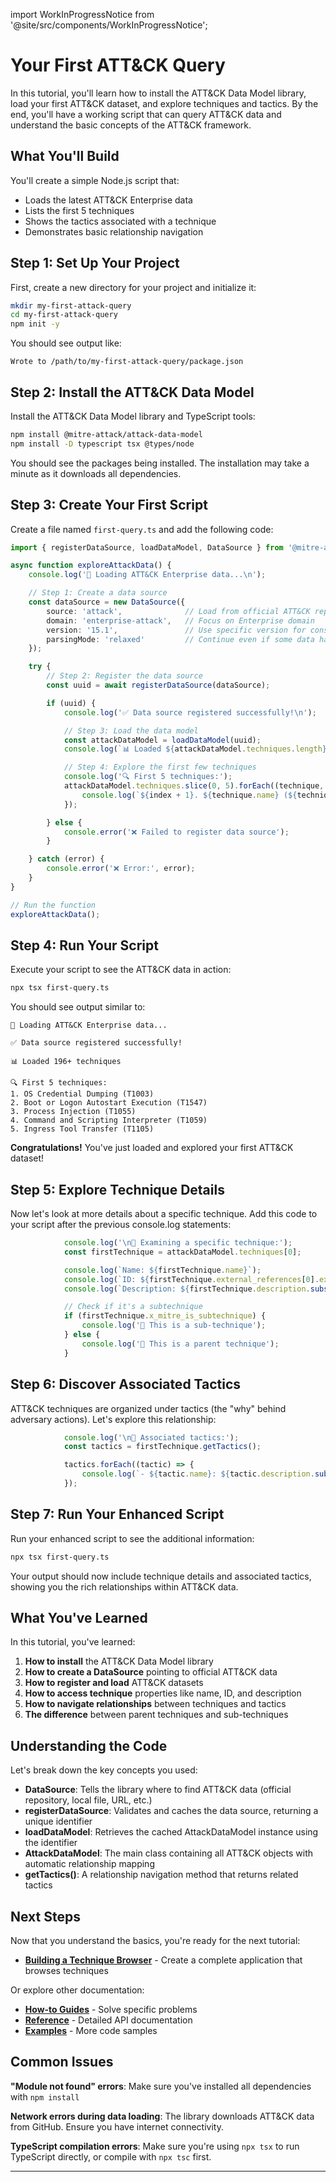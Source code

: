 import WorkInProgressNotice from '@site/src/components/WorkInProgressNotice';

# Your First ATT&CK Query

<WorkInProgressNotice />

In this tutorial, you'll learn how to install the ATT&CK Data Model library, load your first ATT&CK dataset, and explore techniques and tactics. By the end, you'll have a working script that can query ATT&CK data and understand the basic concepts of the ATT&CK framework.

## What You'll Build

You'll create a simple Node.js script that:

- Loads the latest ATT&CK Enterprise data
- Lists the first 5 techniques
- Shows the tactics associated with a technique
- Demonstrates basic relationship navigation

## Step 1: Set Up Your Project

First, create a new directory for your project and initialize it:

```bash
mkdir my-first-attack-query
cd my-first-attack-query
npm init -y
```

You should see output like:

```shell
Wrote to /path/to/my-first-attack-query/package.json
```

## Step 2: Install the ATT&CK Data Model

Install the ATT&CK Data Model library and TypeScript tools:

```bash
npm install @mitre-attack/attack-data-model
npm install -D typescript tsx @types/node
```

You should see the packages being installed. The installation may take a minute as it downloads all dependencies.

## Step 3: Create Your First Script

Create a file named `first-query.ts` and add the following code:

```typescript
import { registerDataSource, loadDataModel, DataSource } from '@mitre-attack/attack-data-model';

async function exploreAttackData() {
    console.log('🎯 Loading ATT&CK Enterprise data...\n');

    // Step 1: Create a data source
    const dataSource = new DataSource({
        source: 'attack',              // Load from official ATT&CK repository
        domain: 'enterprise-attack',   // Focus on Enterprise domain
        version: '15.1',               // Use specific version for consistency
        parsingMode: 'relaxed'         // Continue even if some data has minor issues
    });

    try {
        // Step 2: Register the data source
        const uuid = await registerDataSource(dataSource);

        if (uuid) {
            console.log('✅ Data source registered successfully!\n');

            // Step 3: Load the data model
            const attackDataModel = loadDataModel(uuid);
            console.log(`📊 Loaded ${attackDataModel.techniques.length} techniques\n`);

            // Step 4: Explore the first few techniques
            console.log('🔍 First 5 techniques:');
            attackDataModel.techniques.slice(0, 5).forEach((technique, index) => {
                console.log(`${index + 1}. ${technique.name} (${technique.external_references[0].external_id})`);
            });

        } else {
            console.error('❌ Failed to register data source');
        }

    } catch (error) {
        console.error('❌ Error:', error);
    }
}

// Run the function
exploreAttackData();
```

## Step 4: Run Your Script

Execute your script to see the ATT&CK data in action:

```bash
npx tsx first-query.ts
```

You should see output similar to:

```shell
🎯 Loading ATT&CK Enterprise data...

✅ Data source registered successfully!

📊 Loaded 196+ techniques

🔍 First 5 techniques:
1. OS Credential Dumping (T1003)
2. Boot or Logon Autostart Execution (T1547)
3. Process Injection (T1055)
4. Command and Scripting Interpreter (T1059)
5. Ingress Tool Transfer (T1105)
```

**Congratulations!** You've just loaded and explored your first ATT&CK dataset!

## Step 5: Explore Technique Details

Now let's look at more details about a specific technique. Add this code to your script after the previous console.log statements:

```typescript
            console.log('\n🔎 Examining a specific technique:');
            const firstTechnique = attackDataModel.techniques[0];

            console.log(`Name: ${firstTechnique.name}`);
            console.log(`ID: ${firstTechnique.external_references[0].external_id}`);
            console.log(`Description: ${firstTechnique.description.substring(0, 100)}...`);

            // Check if it's a subtechnique
            if (firstTechnique.x_mitre_is_subtechnique) {
                console.log('📌 This is a sub-technique');
            } else {
                console.log('📌 This is a parent technique');
            }
```

## Step 6: Discover Associated Tactics

ATT&CK techniques are organized under tactics (the "why" behind adversary actions). Let's explore this relationship:

```typescript
            console.log('\n🎯 Associated tactics:');
            const tactics = firstTechnique.getTactics();

            tactics.forEach((tactic) => {
                console.log(`- ${tactic.name}: ${tactic.description.substring(0, 60)}...`);
            });
```

## Step 7: Run Your Enhanced Script

Run your enhanced script to see the additional information:

```bash
npx tsx first-query.ts
```

Your output should now include technique details and associated tactics, showing you the rich relationships within ATT&CK data.

## What You've Learned

In this tutorial, you've learned:

1. **How to install** the ATT&CK Data Model library
2. **How to create a DataSource** pointing to official ATT&CK data
3. **How to register and load** ATT&CK datasets
4. **How to access technique** properties like name, ID, and description
5. **How to navigate relationships** between techniques and tactics
6. **The difference** between parent techniques and sub-techniques

## Understanding the Code

Let's break down the key concepts you used:

- **DataSource**: Tells the library where to find ATT&CK data (official repository, local file, URL, etc.)
- **registerDataSource**: Validates and caches the data source, returning a unique identifier
- **loadDataModel**: Retrieves the cached AttackDataModel instance using the identifier
- **AttackDataModel**: The main class containing all ATT&CK objects with automatic relationship mapping
- **getTactics()**: A relationship navigation method that returns related tactics

## Next Steps

Now that you understand the basics, you're ready for the next tutorial:

- **[Building a Technique Browser](./technique-browser)** - Create a complete application that browses techniques

Or explore other documentation:

- **[How-to Guides](../how-to-guides/)** - Solve specific problems
- **[Reference](../reference/)** - Detailed API documentation
- **[Examples](https://github.com/mitre-attack/attack-data-model/tree/main/examples)** - More code samples

## Common Issues

**"Module not found" errors**: Make sure you've installed all dependencies with `npm install`

**Network errors during data loading**: The library downloads ATT&CK data from GitHub. Ensure you have internet connectivity.

**TypeScript compilation errors**: Make sure you're using `npx tsx` to run TypeScript directly, or compile with `npx tsc` first.

---
